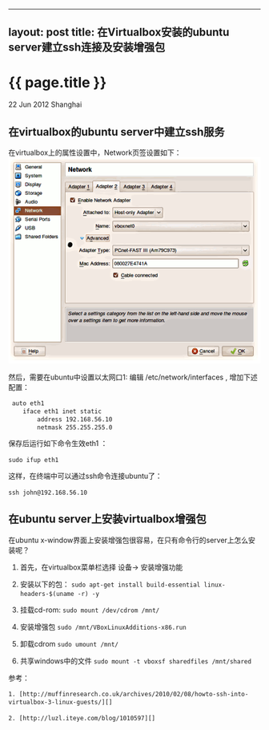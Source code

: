
---
layout: post
title: 在Virtualbox安装的ubuntu server建立ssh连接及安装增强包
---

{{ page.title }}
================

<p class="meta">22 Jun 2012 Shanghai </p>

在virtualbox的ubuntu server中建立ssh服务
----------------------------------------

在virtualbox上的属性设置中，Network页签设置如下：
![virtualbox 属性设置](/assets/images/posts/vbox-adapter2.png)

然后，需要在ubuntu中设置以太网口1: 编辑 /etc/network/interfaces , 增加下述配置：

<pre><code>	auto eth1
	iface eth1 inet static
		address 192.168.56.10
		netmask 255.255.255.0
</code></pre>

保存后运行如下命令生效eth1 ：

`sudo ifup eth1`

这样，在终端中可以通过ssh命令连接ubuntu了：

`ssh john@192.168.56.10`


在ubuntu server上安装virtualbox增强包
-------------------------------------

在ubuntu x-window界面上安装增强包很容易，在只有命令行的server上怎么安装呢？
1. 首先，在virtualbox菜单栏选择 设备-> 安装增强功能

2. 安装以下的包：
	`sudo apt-get install build-essential linux-headers-$(uname -r) -y`

3. 挂载cd-rom: 
	`sudo mount /dev/cdrom /mnt/`

4. 安装增强包
	`sudo /mnt/VBoxLinuxAdditions-x86.run`

5. 卸载cdrom
	`sudo umount /mnt/`

6. 共享windows中的文件
	`sudo mount -t vboxsf sharedfiles /mnt/shared`

参考：

	1. [http://muffinresearch.co.uk/archives/2010/02/08/howto-ssh-into-virtualbox-3-linux-guests/][]

	2. [http://luzl.iteye.com/blog/1010597][]

